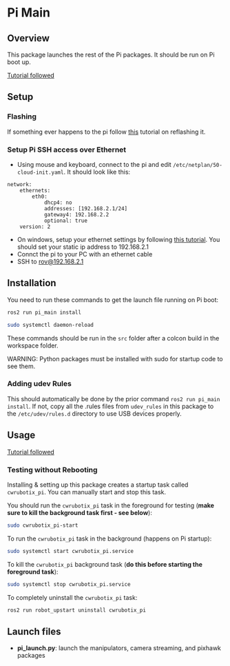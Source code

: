# Pi Main

## Overview

This package launches the rest of the Pi packages. It should be run on Pi boot up.

[Tutorial followed](https://roboticsbackend.com/make-ros-launch-start-on-boot-with-robot_upstart/)

## Setup

### Flashing

If something ever happens to the pi follow [this](https://www.jeffgeerling.com/blog/2020/how-flash-raspberry-pi-os-compute-module-4-emmc-usbboot) tutorial on reflashing it.

### Setup Pi SSH access over Ethernet
- Using mouse and keyboard, connect to the pi and edit `/etc/netplan/50-cloud-init.yaml`. It should look like this:
```
network:
    ethernets:
        eth0:
            dhcp4: no
            addresses: [192.168.2.1/24]
            gateway4: 192.168.2.2
            optional: true
    version: 2
```
- On windows, setup your ethernet settings by following [this tutorial](https://www.trendnet.com/press/resource-library/how-to-set-static-ip-address). You should set your static ip address to 192.168.2.1
- Connct the pi to your PC with an ethernet cable
- SSH to rov@192.168.2.1

## Installation

You need to run these commands to get the launch file running on Pi boot:

```bash
ros2 run pi_main install 
```

```bash
sudo systemctl daemon-reload
```

These commands should be run in the `src` folder after a colcon build in the workspace folder.

WARNING: Python packages must be installed with sudo for startup code to see them.

### Adding udev Rules

This should automatically be done by the prior command `ros2 run pi_main install`. If not, copy all the .rules files from `udev_rules` in this package to the `/etc/udev/rules.d` directory to use USB devices properly.

## Usage

[Tutorial followed](https://roboticsbackend.com/make-ros-launch-start-on-boot-with-robot_upstart/)

### Testing without Rebooting

Installing & setting up this package creates a startup task called `cwrubotix_pi`. You can manually start and stop this task.

You should run the `cwrubotix_pi` task in the foreground for testing (**make sure to kill the background task first - see below**):

```bash
sudo cwrubotix_pi-start
```

To run the `cwrubotix_pi` task in the background (happens on Pi startup):

```bash
sudo systemctl start cwrubotix_pi.service
```

To kill the `cwrubotix_pi` background task (**do this before starting the foreground task**):

```bash
sudo systemctl stop cwrubotix_pi.service
```

To completely uninstall the `cwrubotix_pi` task:

```bash
ros2 run robot_upstart uninstall cwrubotix_pi
```

## Launch files

- **pi_launch.py**: launch the manipulators, camera streaming, and pixhawk packages
